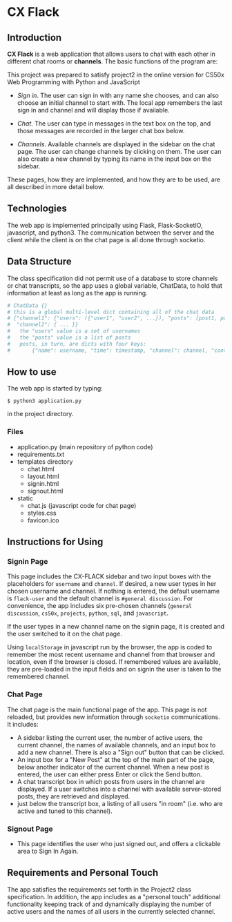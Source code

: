 # CX Flack

## Introduction

**CX Flack** is a web application that allows users to chat with each other in different chat rooms or **channels**. The basic functions of the program are:

This project was prepared to satisfy project2 in the online version for CS50x Web Programming with Python and JavaScript

- *Sign in*. The user can sign in with any name she chooses, and can also choose an initial channel to start with. The local app remembers the last sign in and channel and will display those if available.

- *Chat*. The user can type in messages in the text box on the top, and those messages are recorded in the larger chat box below.

- *Channels*. Available channels are displayed in the sidebar on the chat page. The user can change channels by clicking on them. The user can also create a new channel by typing its name in the input box on the sidebar.

These pages, how they are implemented, and how they are to be used, are all described in more detail below.

## Technologies

The web app is implemented principally using Flask, Flask-SocketIO, javascript, and python3. The communication between the server and the client while the client is on the chat page is all done through socketio.

## Data Structure

The class specification did not permit use of a database to store channels or chat transcripts, so the app uses a global variable, ChatData, to hold that information at least as long as the app is running.

```python
# ChatData {}
# this is a global multi-level dict containing all of the chat data
# {"channel1": {"users": ({"user1", "user2", ...}), "posts": [post1, post2, ... ]},
#  "channel2": { ... }}
#   the "users" value is a set of usernames
#   the "posts" value is a list of posts
#   posts, in turn, are dicts with four keys:
#       {"name": username, "time": timestamp, "channel": channel, "content": text of post}
```

## How to use

The web app is started by typing:

```shell
$ python3 application.py
```

in the project directory.

### Files

- application.py (main repository of python code)
- requirements.txt
- templates directory
  - chat.html
  - layout.html
  - signin.html
  - signout.html
- static
  - chat.js   (javascript code for chat page)
  - styles.css
  - favicon.ico

## Instructions for Using

### Signin Page

This page includes the CX-FLACK sidebar and two input boxes with the placeholders for `username` and `channel`. If desired, a new user types in her chosen username and channel. If nothing is entered, the default username is `flack-user` and the default channel is `#general discussion`. For convenience, the app includes six pre-chosen channels (`general discussion`, `cs50x`, `projects`, `python`, `sql`, and `javascript`.

If the user types in a new channel name on the signin page, it is created and the user switched to it on the chat page.

Using `localStorage` in javascript run by the browser, the app is coded to remember the most recent username and channel from that browser and location, even if the browser is closed. If remembered values are available, they are pre-loaded in the input fields and on signin the user is taken to the remembered channel.

### Chat Page

The chat page is the main functional page of the app. This page is not reloaded, but provides new information through `socketio` communications. It includes:

- A sidebar listing the current user, the number of active users, the current channel, the names of available channels, and an input box to add a new channel. There is also a "Sign out" button that can be clicked.
- An input box for a "New Post" at the top of the main part of the page, below another indicator of the current channel. When a new post is entered, the user can either press Enter or click the Send button.
- A chat transcript box in which posts from users in the channel are displayed. If a user switches into a channel with available server-stored posts, they are retrieved and displayed.
- just below the transcript box, a listing of all users "in room" (i.e. who are active and tuned to this channel).

### Signout Page

- This page identifies the user who just signed out, and offers a clickable area to Sign In Again.

## Requirements and Personal Touch

The app satisfies the requirements set forth in the Project2 class specification. In addition, the app includes as a "personal touch" additional functionality keeping track of and dynamically displaying the number of active users and the names of all users in the currently selected channel.
